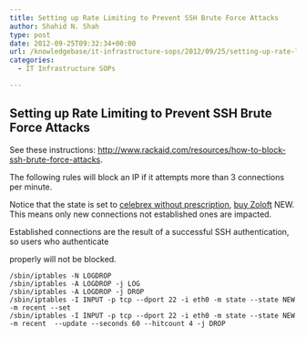 ```yaml
---
title: Setting up Rate Limiting to Prevent SSH Brute Force Attacks
author: Shahid N. Shah
type: post
date: 2012-09-25T09:32:34+00:00
url: /knowledgebase/it-infrastructure-sops/2012/09/25/setting-up-rate-limiting-to-prevent-ssh-brute-force-attacks/
categories:
  - IT Infrastructure SOPs

---
```

## Setting up Rate Limiting to Prevent SSH Brute Force Attacks

See these instructions: http://www.rackaid.com/resources/how-to-block-ssh-brute-force-attacks.

The following rules will block an IP if it attempts more than 3 connections per minute.
  
Notice that the state is set to [celebrex without prescription][1], [buy Zoloft][2] NEW. This means only new connections not established ones are impacted.
  
Established connections are the result of a successful SSH authentication, so users who authenticate
  
properly will not be blocked.

    /sbin/iptables -N LOGDROP
    /sbin/iptables -A LOGDROP -j LOG
    /sbin/iptables -A LOGDROP -j DROP
    /sbin/iptables -I INPUT -p tcp --dport 22 -i eth0 -m state --state NEW -m recent --set
    /sbin/iptables -I INPUT -p tcp --dport 22 -i eth0 -m state --state NEW -m recent  --update --seconds 60 --hitcount 4 -j DROP

 [1]: https://pills24h.com/buy-celebrex-online-without-prescription/
 [2]: http://prestige-pharmacy.com/buy-zoloft-online/вЂЋ